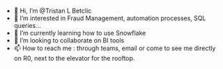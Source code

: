 - 👋 Hi, I’m @Tristan L Betclic
- 👀 I’m interested in Fraud Management, automation processes, SQL queries...
- 🌱 I’m currently learning how to use Snowflake
- 💞️ I’m looking to collaborate on BI tools
- 📫 How to reach me : through teams, email or come to see me directly on R0, next to the elevator for the rooftop.

<!---
TristanBetclic/TristanBetclic is a ✨ special ✨ repository because its `README.md` (this file) appears on your GitHub profile.
You can click the Preview link to take a look at your changes.
--->
